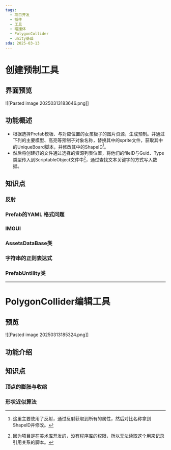 ```yaml
---
tags:
  - 项目开发
  - 插件
  - 工具
  - 碰撞体
  - PolygonCollider
  - unity基础
sda: 2025-03-13
---
```

 

# **创建预制工具**
## **界面预览**
![[Pasted image 20250313183646.png]]
## **功能概述**
- 根据选择Prefab模板、与对应位置的女孩板子的图片资源，生成预制。并通过下列的主要模型、高亮等预制子对象名称，替换其中的sprite文件，获取其中的UniqueBoard脚本，并修改其中的ShapeID[^2]。
- 然后将创建好的文件通过选择的资源列表位置，将他们的fileID与Guid、Type类型传入到ScriptableObject文件中[^1]，通过查找文本关键字的方式写入数据。
## **知识点**
### 反射
### Prefab的YAML 格式问题
### IMGUI
### AssetsDataBase类
### 字符串的正则表达式
### PrefabUntility类


***

# **PolygonCollider编辑工具**
## **预览**
![[Pasted image 20250313185324.png]]
## **功能介绍**

## **知识点**
### 顶点的膨胀与收缩
### 形状近似算法
[^1]: 因为项目是在美术库开发的，没有程序库的权限，所以无法读取这个用来记录引用关系的脚本。

[^2]: 这里主要使用了反射，通过反射获取到所有的属性，然后对比名称拿到ShapeID并修改。

